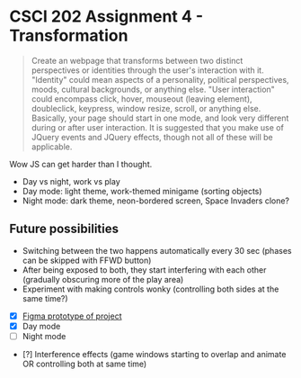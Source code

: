 # CSCI 202 Assignment 4 - Transformation

> Create an webpage that transforms between two distinct perspectives or identities through the user's interaction with it. "Identity" could mean aspects of a personality, political perspectives, moods, cultural backgrounds, or anything else. "User interaction" could encompass click, hover, mouseout (leaving element), doubleclick, keypress, window resize, scroll, or anything else. Basically, your page should start in one mode, and look very different during or after user interaction. It is suggested that you make use of JQuery events and JQuery effects, though not all of these will be applicable.

Wow JS can get harder than I thought.

- Day vs night, work vs play
- Day mode: light theme, work-themed minigame (sorting objects)
- Night mode: dark theme, neon-bordered screen, Space Invaders clone?

## Future possibilities
- Switching between the two happens automatically every 30 sec (phases can be skipped with FFWD button)
- After being exposed to both, they start interfering with each other (gradually obscuring more of the play area)
- Experiment with making controls wonky (controlling both sides at the same time?)

- [x] [Figma prototype of project](https://www.figma.com/file/7DfntNoTMHhDOhbn1cFpGK/Daily-Grind?node-id=0%3A1)
- [x] Day mode
- [ ] Night mode
- [?] Interference effects (game windows starting to overlap and animate OR controlling both at same time)